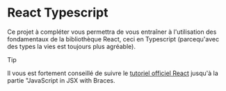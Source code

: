 # React Typescript

Ce projet à compléter vous permettra de vous entraîner à l'utilisation des fondamentaux de la bibliothèque React, ceci en Typescript (parcequ'avec des types la vies est toujours plus agréable).

> [!TIP]
> Il vous est fortement conseillé de suivre le [tutoriel officiel React](https://react.dev/learn/your-first-component) jusqu'à la partie "JavaScript in JSX with Braces.

